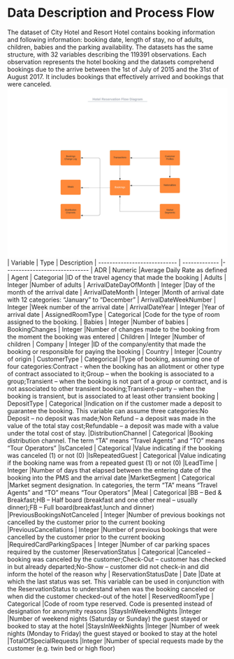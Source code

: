 # Data Description and Process Flow
The dataset of City Hotel and Resort Hotel contains booking information and following information: booking date, length of stay, no of adults, children, babies and the parking availability. The datasets has the same structure, with 32 variables describing the 119391 observations. Each observation represents the hotel booking and the datasets comprehend bookings due to the arrive between the 1st of July of 2015 and the 31st of August 2017. It includes bookings that effectively arrived and bookings that were canceled. 
![alt text](https://github.com/nikmahadeshwar/group-project/blob/main/Business%20process%20flow%20example-3.jpeg)
|            Variable          |     Type      |         Description
| ---------------------------- | ------------- |------------------------------
|     ADR                      |    Numeric    |Average Daily Rate as defined
|     Agent                    |   Categorial  |ID of the travel agency that made the booking
|     Adults                   |    Integer    |Number of adults
|     ArrivalDateDayOfMonth    |     Integer   |Day of the month of the arrival date
|     ArrivalDateMonth         |     Integer   |Month of arrival date with 12 categories: “January” to “December”
|     ArrivalDateWeekNumber    |     Integer   |Week number of the arrival date
|     ArrivalDateYear          |     Integer   |Year of arrival date
|     AssignedRoomType         |  Categorical  |Code for the type of room assigned to the booking.
|     Babies                   |     Integer   |Number of babies
|    BookingChanges            |     Integer   |Number of changes made to the booking from the moment the booking was entered 
|     Children                 |     Integer   |Number of children
|    Company                   |     Integer   |ID of the company/entity that made the booking or responsible for paying the booking
|    Country                   |     Integer   |Country of origin
|    CustomerType              | Categorical   |Type of booking, assuming one of four categories:Contract - when the booking has an allotment or other type of contract associated to it;Group – when the booking is associated to a group;Transient – when the booking is not part of a group or contract, and is not associated to other transient booking;Transient-party – when the booking is transient, but is associated to at least other transient booking
|   DepositType                | Categorical   |Indication on if the customer made a deposit to guarantee the booking. This variable can assume three categories:No Deposit – no deposit was made;Non Refund – a deposit was made in the value of the total stay cost;Refundable – a deposit was made with a value under the total cost of stay.
|DistributionChannel           | Categorical   |Booking distribution channel. The term “TA” means “Travel Agents” and “TO” means “Tour Operators”
|IsCanceled                    | Categorical   |Value indicating if the booking was canceled (1) or not (0)
|IsRepeatedGuest               | Categorical   |Value indicating if the booking name was from a repeated guest (1) or not (0)
|LeadTime                      | Integer       |Number of days that elapsed between the entering date of the booking into the PMS and the arrival date
|MarketSegment                 | Categorical   |Market segment designation. In categories, the term “TA” means “Travel Agents” and “TO” means “Tour Operators”
|Meal                          | Categorical   |BB – Bed & Breakfast;HB – Half board (breakfast and one other meal – usually dinner);FB – Full board(breakfast,lunch and dinner)
|PreviousBookingsNotCanceled   | Integer       |Number of previous bookings not cancelled by the customer prior to the current booking
|PreviousCancellations         | Integer       |Number of previous bookings that were cancelled by the customer prior to the current booking
|RequiredCardParkingSpaces     | Integer       |Number of car parking spaces required by the customer
|ReservationStatus             | Categorical   |Canceled – booking was canceled by the customer;Check-Out – customer has checked in but already departed;No-Show – customer did not check-in and did inform the hotel of the reason why
| ReservationStatusDate        | Date          |Date at which the last status was set. This variable can be used in conjunction with the ReservationStatus to understand when was the booking canceled or when did the customer checked-out of the hotel
| ReservedRoomType             | Categorical   |Code of room type reserved. Code is presented instead of designation for anonymity reasons
|StaysInWeekendNights          |Integer        |Number of weekend nights (Saturday or Sunday) the guest stayed or booked to stay at the hotel
|StaysInWeekNights             |Integer        |Number of week nights (Monday to Friday) the guest stayed or booked to stay at the hotel
|TotalOfSpecialRequests        |Integer        |Number of special requests made by the customer (e.g. twin bed or high floor)


